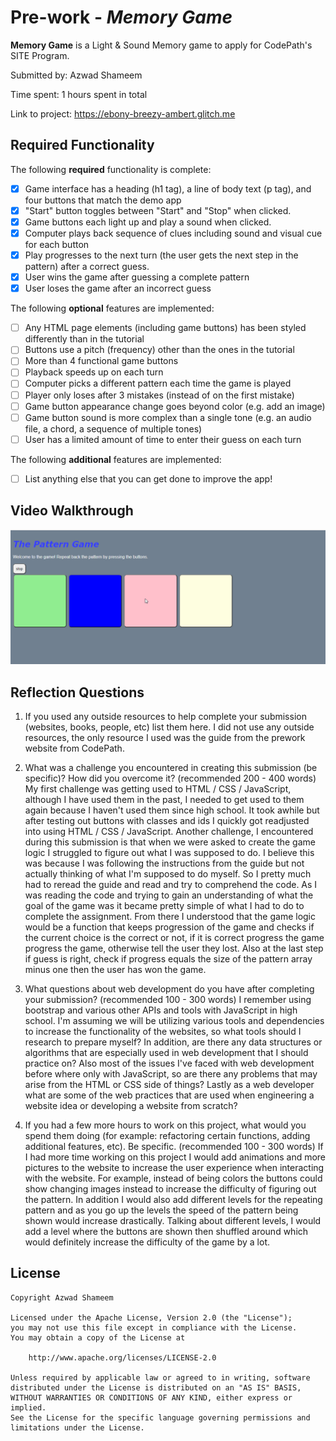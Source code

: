 # Pre-work - *Memory Game*

**Memory Game** is a Light & Sound Memory game to apply for CodePath's SITE Program. 

Submitted by: Azwad Shameem

Time spent: 1 hours spent in total

Link to project: https://ebony-breezy-ambert.glitch.me

## Required Functionality

The following **required** functionality is complete:

* [X] Game interface has a heading (h1 tag), a line of body text (p tag), and four buttons that match the demo app
* [X] "Start" button toggles between "Start" and "Stop" when clicked. 
* [X] Game buttons each light up and play a sound when clicked. 
* [X] Computer plays back sequence of clues including sound and visual cue for each button
* [X] Play progresses to the next turn (the user gets the next step in the pattern) after a correct guess. 
* [X] User wins the game after guessing a complete pattern
* [X] User loses the game after an incorrect guess

The following **optional** features are implemented:

* [ ] Any HTML page elements (including game buttons) has been styled differently than in the tutorial
* [ ] Buttons use a pitch (frequency) other than the ones in the tutorial
* [ ] More than 4 functional game buttons
* [ ] Playback speeds up on each turn
* [ ] Computer picks a different pattern each time the game is played
* [ ] Player only loses after 3 mistakes (instead of on the first mistake)
* [ ] Game button appearance change goes beyond color (e.g. add an image)
* [ ] Game button sound is more complex than a single tone (e.g. an audio file, a chord, a sequence of multiple tones)
* [ ] User has a limited amount of time to enter their guess on each turn

The following **additional** features are implemented:

- [ ] List anything else that you can get done to improve the app!

## Video Walkthrough

<img src='The_Pattern_Game.gif' title='Video Walkthrough' width='' alt='Video Walkthrough' />

## Reflection Questions
1. If you used any outside resources to help complete your submission (websites, books, people, etc) list them here. 
I did not use any outside resources, the only resource I used was the guide from the prework website from CodePath.

2. What was a challenge you encountered in creating this submission (be specific)? How did you overcome it? (recommended 200 - 400 words) 
My first challenge was getting used to HTML / CSS / JavaScript, although I have used them in the past, I needed to get used to them again because I haven't used them since
high school. It took awhile but after testing out buttons with classes and ids I quickly got readjusted into using HTML / CSS / JavaScript.
Another challenge, I encountered during this submission is that when we were asked to create the game logic I struggled to figure out what I was supposed to do.
I believe this was because I was following the instructions from the guide but not actually thinking of what I'm supposed to do myself. So I pretty much had to reread the guide
and read and try to comprehend the code. As I was reading the code and trying to gain an understanding of what the goal of the game was it became pretty simple of what I had to do
to complete the assignment. From there I understood that the game logic would be a function that keeps progression of the game and checks if the current choice is the correct or not, 
if it is correct progress the game progress the game, otherwise tell the user they lost. Also at the last step if guess is right, check if progress equals the size of the pattern 
array minus one then the user has won the game.

3. What questions about web development do you have after completing your submission? (recommended 100 - 300 words) 
I remember using bootstrap and various other APIs and tools with JavaScript in high school. I'm assuming we will be utilizing various tools and dependencies to increase the 
functionality of the websites, so what tools should I research to prepare myself? In addition, are there any data structures or algorithms that are especially used in 
web development that I should practice on? Also most of the issues I've faced with web development before where only with JavaScript, so are there any problems that
may arise from the HTML or CSS side of things? Lastly as a web developer what are some of the web practices that are used when engineering a website idea or developing a website from scratch?

4. If you had a few more hours to work on this project, what would you spend them doing (for example: refactoring certain functions, adding additional features, etc). Be specific. (recommended 100 - 300 words) 
If I had more time working on this project I would add animations and more pictures to the website to increase the user experience when interacting with the website. For example, instead of being colors
the buttons could show changing images instead to increase the difficulty of figuring out the pattern. In addition I would also add different levels for the repeating pattern and as you go up
the levels the speed of the pattern being shown would increase drastically. Talking about different levels, I would add a level where the buttons are shown then shuffled around which would definitely
increase the difficulty of the game by a lot.



## License

    Copyright Azwad Shameem

    Licensed under the Apache License, Version 2.0 (the "License");
    you may not use this file except in compliance with the License.
    You may obtain a copy of the License at

        http://www.apache.org/licenses/LICENSE-2.0

    Unless required by applicable law or agreed to in writing, software
    distributed under the License is distributed on an "AS IS" BASIS,
    WITHOUT WARRANTIES OR CONDITIONS OF ANY KIND, either express or implied.
    See the License for the specific language governing permissions and
    limitations under the License.
